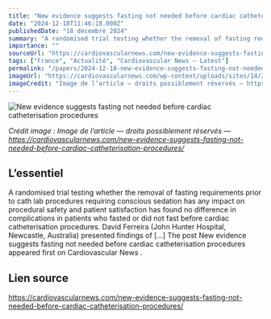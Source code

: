 ```yaml
---
title: "New evidence suggests fasting not needed before cardiac catheterisation procedures"
date: "2024-12-18T11:46:18.000Z"
publishedDate: "18 décembre 2024"
summary: "A randomised trial testing whether the removal of fasting requirements prior to cath lab procedures requiring conscious sedation has any impact on procedural safety and patient satisfaction has found no difference in complications in patients who fasted or did not fast before cardiac catheterisation procedures. David Ferreira (John Hunter Hospital, Newcastle, Australia) presented findings of [&#8230;] The post New evidence suggests fasting not needed before cardiac catheterisation procedures appeared first on Cardiovascular News ."
importance: ""
sourceUrl: "https://cardiovascularnews.com/new-evidence-suggests-fasting-not-needed-before-cardiac-catheterisation-procedures/"
tags: ["France", "Actualité", "Cardiovascular News — Latest"]
permalink: "/papers/2024-12-18-new-evidence-suggests-fasting-not-needed-before-cardiac-catheterisation-procedures"
imageUrl: "https://cardiovascularnews.com/wp-content/uploads/sites/14/2024/12/David-Ferreria-Playbutton-Website.png"
imageCredit: "Image de l’article — droits possiblement réservés — https://cardiovascularnews.com/new-evidence-suggests-fasting-not-needed-before-cardiac-catheterisation-procedures/"
---
```


![New evidence suggests fasting not needed before cardiac catheterisation procedures](https://cardiovascularnews.com/wp-content/uploads/sites/14/2024/12/David-Ferreria-Playbutton-Website.png)

*Crédit image : Image de l’article — droits possiblement réservés — https://cardiovascularnews.com/new-evidence-suggests-fasting-not-needed-before-cardiac-catheterisation-procedures/*

## L’essentiel

A randomised trial testing whether the removal of fasting requirements prior to cath lab procedures requiring conscious sedation has any impact on procedural safety and patient satisfaction has found no difference in complications in patients who fasted or did not fast before cardiac catheterisation procedures. David Ferreira (John Hunter Hospital, Newcastle, Australia) presented findings of [&#8230;] The post New evidence suggests fasting not needed before cardiac catheterisation procedures appeared first on Cardiovascular News .

## Lien source

https://cardiovascularnews.com/new-evidence-suggests-fasting-not-needed-before-cardiac-catheterisation-procedures/
